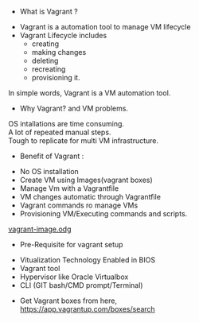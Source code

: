 * What is Vagrant ? <br/>
- Vagrant is a automation tool to manage VM lifecycle
- Vagrant Lifecycle includes 
    - creating 
    - making changes 
    - deleting 
    - recreating 
    - provisioning it.

In simple words, Vagrant is a VM automation tool. <br/>

* Why Vagrant? and VM problems. <br/>

OS intallations are time consuming.<br/>
A lot of repeated manual steps. <br/>
Tough to replicate for multi VM infrastructure. <br/>

* Benefit of Vagrant : 
- No OS installation
- Create VM using Images(vagrant boxes)
- Manage Vm with a Vagrantfile
- VM changes automatic through Vagrantfile
- Vagrant commands ro manage VMs
- Provisioning VM/Executing commands and scripts.

[vagrant-image.odg](https://github.com/imnitin28/automaticVMusingVagrant/files/7611657/vagrant-image.odg)


* Pre-Requisite for vagrant setup
- Vitualization Technology Enabled in BIOS
- Vagrant tool
- Hypervisor like Oracle Virtualbox
- CLI (GIT bash/CMD prompt/Terminal)

* Get Vagrant boxes from here, <br/>
https://app.vagrantup.com/boxes/search

